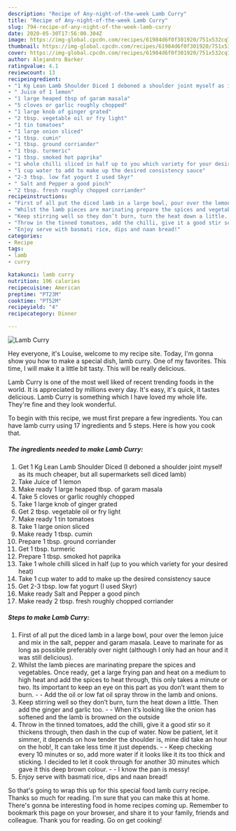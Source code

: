 ```yaml
---
description: "Recipe of Any-night-of-the-week Lamb Curry"
title: "Recipe of Any-night-of-the-week Lamb Curry"
slug: 794-recipe-of-any-night-of-the-week-lamb-curry
date: 2020-05-30T17:56:00.304Z
image: https://img-global.cpcdn.com/recipes/61984d6f0f301920/751x532cq70/lamb-curry-recipe-main-photo.jpg
thumbnail: https://img-global.cpcdn.com/recipes/61984d6f0f301920/751x532cq70/lamb-curry-recipe-main-photo.jpg
cover: https://img-global.cpcdn.com/recipes/61984d6f0f301920/751x532cq70/lamb-curry-recipe-main-photo.jpg
author: Alejandro Barker
ratingvalue: 4.1
reviewcount: 13
recipeingredient:
- "1 Kg Lean Lamb Shoulder Diced I deboned a shoulder joint myself as its much cheaper but all supermarkets sell diced lamb"
- " Juice of 1 lemon"
- "1 large heaped tbsp of garam masala"
- "5 cloves or garlic roughly chopped"
- "1 large knob of ginger grated"
- "2 tbsp. vegetable oil or fry light"
- "1 tin tomatoes"
- "1 large onion sliced"
- "1 tbsp. cumin"
- "1 tbsp. ground corriander"
- "1 tbsp. turmeric"
- "1 tbsp. smoked hot paprika"
- "1 whole chilli sliced in half up to you which variety for your desired heat"
- "1 cup water to add to make up the desired consistency sauce"
- "2-3 tbsp. low fat yogurt I used Skyr"
- " Salt and Pepper a good pinch"
- "2 tbsp. fresh roughly chopped corriander"
recipeinstructions:
- "First of all put the diced lamb in a large bowl, pour over the lemon juice and mix in the salt, pepper and garam masala. Leave to marinate for as long as possible preferably over night (although I only had an hour and it was still delicious)."
- "Whilst the lamb pieces are marinating prepare the spices and vegetables. Once ready, get a large frying pan and heat on a medium to high heat and add the spices to heat through, this only takes a minute or two. Its important to keep an eye on this part as you don’t want them to burn.  Add the oil or low fat oil spray throw in the lamb and onions."
- "Keep stirring well so they don’t burn, turn the heat down a little. Then add the ginger and garlic too.  When it’s looking like the onion has softened and the lamb is browned on the outside"
- "Throw in the tinned tomatoes, add the chilli, give it a good stir so it thickens through, then dash in the cup of water. Now be patient, let it simmer, it depends on how tender the shoulder is, mine did take an hour on the hob!, It can take less time it just depends.  Keep checking every 10 minutes or so, add more water if it looks like it its too thick and sticking. I decided to let it cook through for another 30 minutes which gave it this deep brown colour.  I know the pan is messy!"
- "Enjoy serve with basmati rice, dips and naan bread!"
categories:
- Recipe
tags:
- lamb
- curry

katakunci: lamb curry 
nutrition: 196 calories
recipecuisine: American
preptime: "PT23M"
cooktime: "PT52M"
recipeyield: "4"
recipecategory: Dinner

---
```



![Lamb Curry](https://img-global.cpcdn.com/recipes/61984d6f0f301920/751x532cq70/lamb-curry-recipe-main-photo.jpg)

Hey everyone, it's Louise, welcome to my recipe site. Today, I'm gonna show you how to make a special dish, lamb curry. One of my favorites. This time, I will make it a little bit tasty. This will be really delicious.

Lamb Curry is one of the most well liked of recent trending foods in the world. It is appreciated by millions every day. It's easy, it's quick, it tastes delicious. Lamb Curry is something which I have loved my whole life. They're fine and they look wonderful.




To begin with this recipe, we must first prepare a few ingredients. You can have lamb curry using 17 ingredients and 5 steps. Here is how you cook that.

<!--inarticleads1-->

##### The ingredients needed to make Lamb Curry:

1. Get 1 Kg Lean Lamb Shoulder Diced (I deboned a shoulder joint myself as its much cheaper, but all supermarkets sell diced lamb)
1. Take  Juice of 1 lemon
1. Make ready 1 large heaped tbsp. of garam masala
1. Take 5 cloves or garlic roughly chopped
1. Take 1 large knob of ginger grated
1. Get 2 tbsp. vegetable oil or fry light
1. Make ready 1 tin tomatoes
1. Take 1 large onion sliced
1. Make ready 1 tbsp. cumin
1. Prepare 1 tbsp. ground corriander
1. Get 1 tbsp. turmeric
1. Prepare 1 tbsp. smoked hot paprika
1. Take 1 whole chilli sliced in half (up to you which variety for your desired heat)
1. Take 1 cup water to add to make up the desired consistency sauce
1. Get 2-3 tbsp. low fat yogurt (I used Skyr)
1. Make ready  Salt and Pepper a good pinch
1. Make ready 2 tbsp. fresh roughly chopped corriander




<!--inarticleads2-->

##### Steps to make Lamb Curry:

1. First of all put the diced lamb in a large bowl, pour over the lemon juice and mix in the salt, pepper and garam masala. Leave to marinate for as long as possible preferably over night (although I only had an hour and it was still delicious).
1. Whilst the lamb pieces are marinating prepare the spices and vegetables. Once ready, get a large frying pan and heat on a medium to high heat and add the spices to heat through, this only takes a minute or two. Its important to keep an eye on this part as you don’t want them to burn. -  - Add the oil or low fat oil spray throw in the lamb and onions.
1. Keep stirring well so they don’t burn, turn the heat down a little. Then add the ginger and garlic too. -  - When it’s looking like the onion has softened and the lamb is browned on the outside
1. Throw in the tinned tomatoes, add the chilli, give it a good stir so it thickens through, then dash in the cup of water. Now be patient, let it simmer, it depends on how tender the shoulder is, mine did take an hour on the hob!, It can take less time it just depends. -  - Keep checking every 10 minutes or so, add more water if it looks like it its too thick and sticking. I decided to let it cook through for another 30 minutes which gave it this deep brown colour. -  - I know the pan is messy!
1. Enjoy serve with basmati rice, dips and naan bread!




So that's going to wrap this up for this special food lamb curry recipe. Thanks so much for reading. I'm sure that you can make this at home. There's gonna be interesting food in home recipes coming up. Remember to bookmark this page on your browser, and share it to your family, friends and colleague. Thank you for reading. Go on get cooking!
